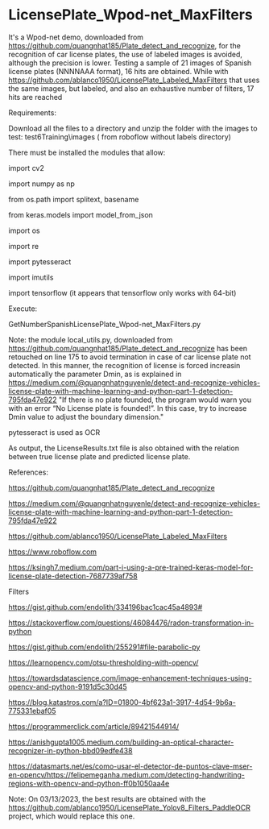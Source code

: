 # LicensePlate_Wpod-net_MaxFilters
It's a Wpod-net demo, downloaded from https://github.com/quangnhat185/Plate_detect_and_recognize,   for the recognition of car license plates, the use of labeled images is avoided, although the precision is lower. Testing a sample of 21 images of Spanish license plates (NNNNAAA format), 16 hits are obtained. While with https://github.com/ablanco1950/LicensePlate_Labeled_MaxFilters that uses the same images, but labeled, and also an exhaustive number of filters,  17 hits are reached

Requirements:

Download all the files to a directory and unzip the folder with the images to test: test6Training\images ( from roboflow without labels directory)

There must be installed the modules that allow:

import cv2

import numpy as np

from os.path import splitext, basename

from keras.models import model_from_json

import os

import re

import pytesseract

import imutils

import tensorflow (it appears that tensorflow only works with 64-bit)

Execute:

GetNumberSpanishLicensePlate_Wpod-net_MaxFilters.py

Note:
the module local_utils.py, downloaded from https://github.com/quangnhat185/Plate_detect_and_recognize has been  retouched  on line 175 to avoid termination
in case of car license plate not detected. In this manner, the recognition of license is forced increasin automatically the parameter Dmin, as is explained in https://medium.com/@quangnhatnguyenle/detect-and-recognize-vehicles-license-plate-with-machine-learning-and-python-part-1-detection-795fda47e922
"If there is no plate founded, the program would warn you with an error “No License plate is founded!”. In this case, try to increase Dmin value to adjust the boundary dimension."

pytesseract is used as OCR

As output, the LicenseResults.txt file is also obtained with the relation between true license plate and predicted license plate.

References:

 https://github.com/quangnhat185/Plate_detect_and_recognize
 
 https://medium.com/@quangnhatnguyenle/detect-and-recognize-vehicles-license-plate-with-machine-learning-and-python-part-1-detection-795fda47e922
 
 https://github.com/ablanco1950/LicensePlate_Labeled_MaxFilters
 
 https://www.roboflow.com
 
 https://ksingh7.medium.com/part-i-using-a-pre-trained-keras-model-for-license-plate-detection-7687739af758

Filters

https://gist.github.com/endolith/334196bac1cac45a4893#

https://stackoverflow.com/questions/46084476/radon-transformation-in-python

https://gist.github.com/endolith/255291#file-parabolic-py

https://learnopencv.com/otsu-thresholding-with-opencv/

https://towardsdatascience.com/image-enhancement-techniques-using-opencv-and-python-9191d5c30d45

https://blog.katastros.com/a?ID=01800-4bf623a1-3917-4d54-9b6a-775331ebaf05

https://programmerclick.com/article/89421544914/

https://anishgupta1005.medium.com/building-an-optical-character-recognizer-in-python-bbd09edfe438

https://datasmarts.net/es/como-usar-el-detector-de-puntos-clave-mser-en-opencv/https://felipemeganha.medium.com/detecting-handwriting-regions-with-opencv-and-python-ff0b1050aa4e

Note: On 03/13/2023, the best results are obtained with the https://github.com/ablanco1950/LicensePlate_Yolov8_Filters_PaddleOCR project, which would replace this one.

